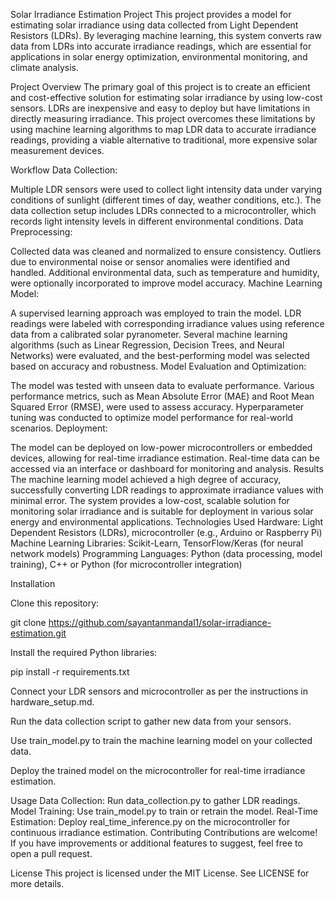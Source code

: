 Solar Irradiance Estimation Project
This project provides a model for estimating solar irradiance using data collected from Light Dependent Resistors (LDRs). By leveraging machine learning, this system converts raw data from LDRs into accurate irradiance readings, which are essential for applications in solar energy optimization, environmental monitoring, and climate analysis.

Project Overview
The primary goal of this project is to create an efficient and cost-effective solution for estimating solar irradiance by using low-cost sensors. LDRs are inexpensive and easy to deploy but have limitations in directly measuring irradiance. This project overcomes these limitations by using machine learning algorithms to map LDR data to accurate irradiance readings, providing a viable alternative to traditional, more expensive solar measurement devices.

Workflow
Data Collection:

Multiple LDR sensors were used to collect light intensity data under varying conditions of sunlight (different times of day, weather conditions, etc.).
The data collection setup includes LDRs connected to a microcontroller, which records light intensity levels in different environmental conditions.
Data Preprocessing:

Collected data was cleaned and normalized to ensure consistency.
Outliers due to environmental noise or sensor anomalies were identified and handled.
Additional environmental data, such as temperature and humidity, were optionally incorporated to improve model accuracy.
Machine Learning Model:

A supervised learning approach was employed to train the model.
LDR readings were labeled with corresponding irradiance values using reference data from a calibrated solar pyranometer.
Several machine learning algorithms (such as Linear Regression, Decision Trees, and Neural Networks) were evaluated, and the best-performing model was selected based on accuracy and robustness.
Model Evaluation and Optimization:

The model was tested with unseen data to evaluate performance.
Various performance metrics, such as Mean Absolute Error (MAE) and Root Mean Squared Error (RMSE), were used to assess accuracy.
Hyperparameter tuning was conducted to optimize model performance for real-world scenarios.
Deployment:

The model can be deployed on low-power microcontrollers or embedded devices, allowing for real-time irradiance estimation.
Real-time data can be accessed via an interface or dashboard for monitoring and analysis.
Results
The machine learning model achieved a high degree of accuracy, successfully converting LDR readings to approximate irradiance values with minimal error.
The system provides a low-cost, scalable solution for monitoring solar irradiance and is suitable for deployment in various solar energy and environmental applications.
Technologies Used
Hardware: Light Dependent Resistors (LDRs), microcontroller (e.g., Arduino or Raspberry Pi)
Machine Learning Libraries: Scikit-Learn, TensorFlow/Keras (for neural network models)
Programming Languages: Python (data processing, model training), C++ or Python (for microcontroller integration)


Installation


Clone this repository:


git clone https://github.com/sayantanmandal1/solar-irradiance-estimation.git


Install the required Python libraries:


pip install -r requirements.txt


Connect your LDR sensors and microcontroller as per the instructions in hardware_setup.md.

Run the data collection script to gather new data from your sensors.

Use train_model.py to train the machine learning model on your collected data.

Deploy the trained model on the microcontroller for real-time irradiance estimation.

Usage
Data Collection: Run data_collection.py to gather LDR readings.
Model Training: Use train_model.py to train or retrain the model.
Real-Time Estimation: Deploy real_time_inference.py on the microcontroller for continuous irradiance estimation.
Contributing
Contributions are welcome! If you have improvements or additional features to suggest, feel free to open a pull request.

License
This project is licensed under the MIT License. See LICENSE for more details.